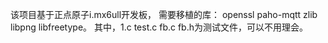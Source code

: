 该项目基于正点原子i.mx6ull开发板，
需要移植的库：
openssl paho-mqtt zlib libpng libfreetype。
其中，1.c test.c fb.c fb.h为测试文件，可以不用理会。
